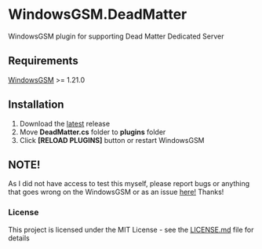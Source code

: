 # WindowsGSM.DeadMatter
WindowsGSM plugin for supporting Dead Matter Dedicated Server 

## Requirements
[WindowsGSM](https://github.com/WindowsGSM/WindowsGSM) >= 1.21.0

## Installation
1. Download the [latest](https://github.com/1stian/WindowsGSM.DeadMatter/releases/latest) release
1. Move **DeadMatter.cs** folder to **plugins** folder
1. Click **[RELOAD PLUGINS]** button or restart WindowsGSM

## NOTE!
As I did not have access to test this myself, please report bugs or anything that goes wrong on the WindowsGSM or as an issue [here!](https://github.com/1stian/WindowsGSM.DeadMatter/issues) Thanks!

### License
This project is licensed under the MIT License - see the [LICENSE.md](https://github.com/1stian/WindowsGSM.DeadMatter/blob/master/LICENSE) file for details
